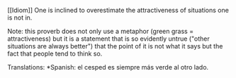 [[Idiom]]
One is inclined to overestimate the attractiveness of situations one is not in.

Note: this proverb does not only use a metaphor (green grass = attractiveness) but it is a statement that is so evidently untrue ("other situations are always better") that the point of it is not what it says but the fact that people tend to think so.

Translations:
*Spanish: el cesped es siempre más verde al otro lado.